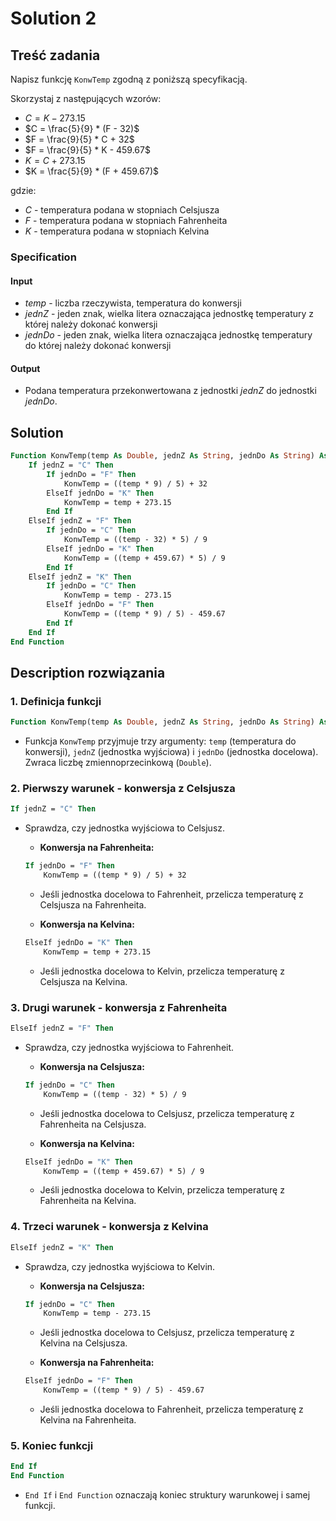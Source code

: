 # Solution 2

## Treść zadania

Napisz funkcję `KonwTemp` zgodną z poniższą specyfikacją.

Skorzystaj z następujących wzorów:

- $C = K - 273.15$
- $C = \frac{5}{9} * (F - 32)$
- $F = \frac{9}{5} * C + 32$
- $F = \frac{9}{5} * K - 459.67$
- $K = C + 273.15$
- $K = \frac{5}{9} * (F + 459.67)$

gdzie:

* $C$ - temperatura podana w stopniach Celsjusza
* $F$ - temperatura podana w stopniach Fahrenheita
* $K$ - temperatura podana w stopniach Kelvina

### Specification

#### Input

* $temp$ - liczba rzeczywista, temperatura do konwersji
* $jednZ$ - jeden znak, wielka litera oznaczająca jednostkę temperatury z której należy dokonać konwersji
* $jednDo$ - jeden znak, wielka litera oznaczająca jednostkę temperatury do której należy dokonać konwersji

#### Output

* Podana temperatura przekonwertowana z jednostki $jednZ$ do jednostki $jednDo$.

## Solution

```vb
Function KonwTemp(temp As Double, jednZ As String, jednDo As String) As Double
    If jednZ = "C" Then
        If jednDo = "F" Then
            KonwTemp = ((temp * 9) / 5) + 32
        ElseIf jednDo = "K" Then
            KonwTemp = temp + 273.15
        End If
    ElseIf jednZ = "F" Then
        If jednDo = "C" Then
            KonwTemp = ((temp - 32) * 5) / 9
        ElseIf jednDo = "K" Then
            KonwTemp = ((temp + 459.67) * 5) / 9
        End If
    ElseIf jednZ = "K" Then
        If jednDo = "C" Then
            KonwTemp = temp - 273.15
        ElseIf jednDo = "F" Then
            KonwTemp = ((temp * 9) / 5) - 459.67
        End If
    End If
End Function
```

## Description rozwiązania

### 1. Definicja funkcji

```vb
Function KonwTemp(temp As Double, jednZ As String, jednDo As String) As Double
```

- Funkcja `KonwTemp` przyjmuje trzy argumenty: `temp` (temperatura do konwersji), `jednZ` (jednostka wyjściowa) i `jednDo` (jednostka docelowa). Zwraca liczbę zmiennoprzecinkową (`Double`).

### 2. Pierwszy warunek - konwersja z Celsjusza

```vb
If jednZ = "C" Then
```

- Sprawdza, czy jednostka wyjściowa to Celsjusz.

    - **Konwersja na Fahrenheita:**
    
    ```vb
    If jednDo = "F" Then
        KonwTemp = ((temp * 9) / 5) + 32
    ```

    - Jeśli jednostka docelowa to Fahrenheit, przelicza temperaturę z Celsjusza na Fahrenheita.

    - **Konwersja na Kelvina:**
    
    ```vb
    ElseIf jednDo = "K" Then
        KonwTemp = temp + 273.15
    ```

    - Jeśli jednostka docelowa to Kelvin, przelicza temperaturę z Celsjusza na Kelvina.

### 3. Drugi warunek - konwersja z Fahrenheita

```vb
ElseIf jednZ = "F" Then
```

- Sprawdza, czy jednostka wyjściowa to Fahrenheit.

    - **Konwersja na Celsjusza:**
    
    ```vb
    If jednDo = "C" Then
        KonwTemp = ((temp - 32) * 5) / 9
    ```

    - Jeśli jednostka docelowa to Celsjusz, przelicza temperaturę z Fahrenheita na Celsjusza.

    - **Konwersja na Kelvina:**
    
    ```vb
    ElseIf jednDo = "K" Then
        KonwTemp = ((temp + 459.67) * 5) / 9
    ```

    - Jeśli jednostka docelowa to Kelvin, przelicza temperaturę z Fahrenheita na Kelvina.

### 4. Trzeci warunek - konwersja z Kelvina

```vb
ElseIf jednZ = "K" Then
```

- Sprawdza, czy jednostka wyjściowa to Kelvin.

    - **Konwersja na Celsjusza:**

    ```vb
    If jednDo = "C" Then
        KonwTemp = temp - 273.15
    ```

    - Jeśli jednostka docelowa to Celsjusz, przelicza temperaturę z Kelvina na Celsjusza.

    - **Konwersja na Fahrenheita:**

    ```vb
    ElseIf jednDo = "F" Then
        KonwTemp = ((temp * 9) / 5) - 459.67
    ```

    - Jeśli jednostka docelowa to Fahrenheit, przelicza temperaturę z Kelvina na Fahrenheita.

### 5. Koniec funkcji

```vb
End If
End Function
```

- `End If` i `End Function` oznaczają koniec struktury warunkowej i samej funkcji.
